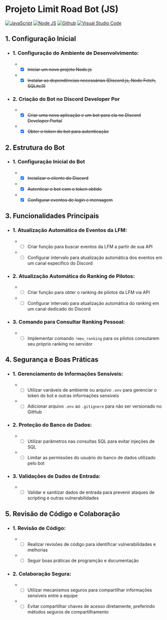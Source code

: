 # Projeto Limit Road Bot (JS)
[![JavaScript](https://img.shields.io/badge/javascript-%23323330.svg?style=for-the-badge&logo=javascript&logoColor=%23F7DF1E)](https://github.com/)
[![Node JS](https://img.shields.io/badge/node.js-%2343853D.svg?style=for-the-badge&logo=node-dot-js&logoColor=white)](https://github.com/) 
[![Github](http://img.shields.io/badge/github-%231877F2.svg?&style=for-the-badge&logo=github&logoColor=white&color=black)](https://github.com/)
[![Visual Studio Code](https://img.shields.io/badge/VisualStudioCode-0078d7.svg?style=for-the-badge&logo=visual-studio-code&logoColor=white)](https://github.com/)
## 1. Configuração Inicial
  - ### 1. Configuração do Ambiente de Desenvolvimento:
    - - [X] ~~Iniciar um novo projeto Node.js~~
    - - [X] ~~Instalar as dependências necessárias (Discord.js, Node Fetch, SQLite3)~~
  - ### 2. Criação do Bot no Discord Developer Por
    - - [X] ~~Criar uma nova aplicação e um bot para ela no Discord Developer Portal~~
    - - [X] ~~Obter o token do bot para autenticação~~
## 2. Estrutura do Bot
  - ### 1. Configuração Inicial do Bot
    - - [X] ~~Incializar o cliente do Discord~~
    - - [X] ~~Autenticar o bot com o token obtido~~
    - - [X] ~~Configurar eventos de login e mensagem~~
## 3. Funcionalidades Principais
  - ### 1. Atualização Automática de Eventos da LFM:
    - - [ ] Criar função para buscar eventos da LFM a partir de sua API
    - - [ ] Configurar intervalo para atualização automática dos eventos em um canal específico do Discord
  - ### 2. Atualização Automática do Ranking de Pilotos:
    - - [ ] Criar função para obter o ranking de pilotos da LFM via API
    - - [ ] Configurar intervalo para atualização automática do ranking em um canal dedicado do Discord
  - ### 3. Comando para Consultar Ranking Pessoal:
    - - [ ] Implementar comando `!meu_ranking` para os pilotos consutarem seu próprio ranking no servidor
## 4. Segurança e Boas Práticas
  - ### 1. Gerenciamento de Informações Sensíveis:
    - - [ ] Utilizar variáveis de ambiente ou arquivo `.env` para gerenciar o token do bot e outras informações sensíveis
    - - [ ] Adicionar arquivo `.env` ao `.gitignore` para não ser versionado no GitHub
  - ### 2. Proteção do Banco de Dados:
    - - [ ] Utilizar parâmetros nas consultas SQL para evitar injeções de SQL
    - - [ ] Limitar as permissões do usuário do banco de dados utilizado pelo bot
  - ### 3. Validações de Dados de Entrada:
    - - [ ] Validar e sanitizar dados de entrada para prevenir ataques de scripting e outras vulnerabilidades
## 5. Revisão de Código e Colaboração
  - ### 1. Revisão de Código:
    - - [ ] Realizar revisões de código para identificar vulnerabilidades e melhorias
    - - [ ] Seguir boas práticas de programção e documentação
  - ### 2. Colaboração Segura:
    - - [ ] Utilizar mecanismos seguros para compartilhar informações sensíveis entre a equipe
    - - [ ] Evitar compartilhar chaves de acesso diretamente, preferindo métodos seguros de compartilhamento
